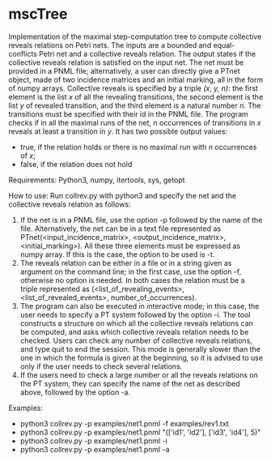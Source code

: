 # mscTree

Implementation of the maximal step-computation tree to compute collective reveals relations on Petri nets.
The inputs are a bounded and equal-conflicts Petri net and a collective reveals relation.
The output states if the collective reveals relation is satisfied on the input net.
The net must be provided in a PNML file; alternatively, a user can directly give a PTnet object,
made of two incidence matrices and an initial marking, all in the form of numpy arrays.
Collective reveals is specified by a triple *(x, y, n)*: the first element is the list *x* of all the revealing transitions,
the second element is the list *y* of revealed transition, and the third element is a natural number *n*.
The transitions must be specified with their id in the PNML file.
The program checks if in all the maximal runs of the net, *n* occurrences of transitions in *x* reveals at least 
a transition in *y*.
It has two possible output values: 
- true, if the relation holds or there is no maximal run with *n* occurrences of *x*; 
- false, if the relation does not hold

Requirements:
Python3, numpy, itertools, sys, getopt

How to use:
Run collrev.py with python3 and specify the net and the collective reveals relation as follows:
1. If the net is in a PNML file, use the option -p followed by the name of the file.
Alternatively, the net can be in a text file represented as PTnet(<input_incidence_matrix>, <output_incidence_matrix>, <initial_marking>).
All these three elements must be expressed as numpy array. 
If this is the case, the option to be used is -t.
2. The reveals relation can be either in a file or in a string given as argument on the command line;
in the first case, use the option -f, otherwise no option is needed.
In both cases the relation must be a triple represented as (<list_of_revealing_events>, <list_of_revealed_events>, number_of_occurrences).
3. The program can also be executed in interactive mode; in this case, the user needs to specify a PT system followed by the
option -i. The tool constructs a structure on which all the collective reveals relations can be computed, and asks
which collective reveals relation needs to be checked. Users can check any number of collective reveals relations, and type quit to
end the session. This mode is generally slower than the one in which the formula is given at the beginning, so it is advised to
use only if the user needs to check several relations.
4. If the users need to check a large number or all the reveals relations on the PT system, they can specify the name of the net as described above, 
followed by the option -a. 

Examples:
- python3 collrev.py -p examples/net1.pnml -f examples/rev1.txt
- python3 collrev.py -p examples/net1.pnml "(['id1', 'id2'], ['id3', 'id4'], 5)"
- python3 collrev.py -p examples/net1.pnml -i
- python3 collrev.py -p examples/net1.pnml -a
